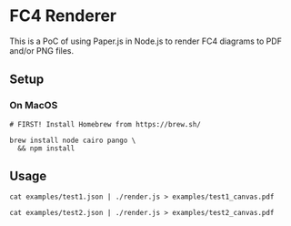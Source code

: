 # FC4 Renderer

This is a PoC of using Paper.js in Node.js to render FC4 diagrams to PDF and/or PNG files.

## Setup

### On MacOS

```shell
# FIRST! Install Homebrew from https://brew.sh/

brew install node cairo pango \
  && npm install
```

## Usage

```shell
cat examples/test1.json | ./render.js > examples/test1_canvas.pdf

cat examples/test2.json | ./render.js > examples/test2_canvas.pdf
```
